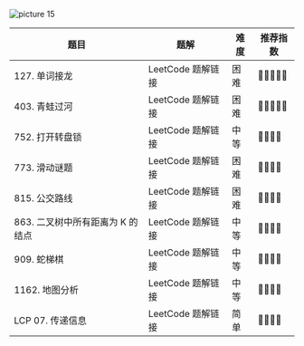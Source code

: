 

![picture 15](https://i.loli.net/2021/10/17/AhbRl9fyqutOgrM.png)  


| 题目 | 题解 | 难度 | 推荐指数 |
| --- | --- | --- | --- |
| 127. 单词接龙 | LeetCode 题解链接 | 困难 | 🤩🤩🤩🤩🤩 |
| 403. 青蛙过河 | LeetCode 题解链接 | 困难 | 🤩🤩🤩🤩🤩 |
| 752. 打开转盘锁 | LeetCode 题解链接 | 中等 | 🤩🤩🤩🤩 |
| 773. 滑动谜题 | LeetCode 题解链接 | 困难 | 🤩🤩🤩🤩 |
| 815. 公交路线 | LeetCode 题解链接 | 困难 | 🤩🤩🤩🤩 |
| 863. 二叉树中所有距离为 K 的结点 | LeetCode 题解链接 | 中等 | 🤩🤩🤩🤩 |
| 909. 蛇梯棋 | LeetCode 题解链接 | 中等 | 🤩🤩🤩🤩 |
| 1162. 地图分析 | LeetCode 题解链接 | 中等 | 🤩🤩🤩🤩 |
| LCP 07. 传递信息 | LeetCode 题解链接 | 简单 | 🤩🤩🤩🤩 |
